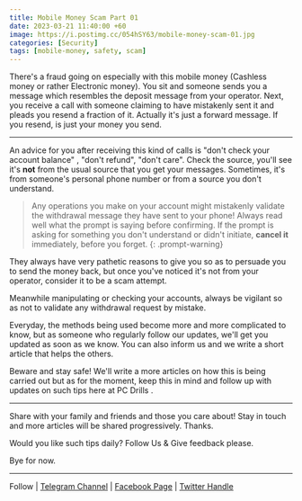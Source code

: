 ```yaml
---
title: Mobile Money Scam Part 01
date: 2023-03-21 11:40:00 +60
image: https://i.postimg.cc/054hSY63/mobile-money-scam-01.jpg
categories: [Security]
tags: [mobile-money, safety, scam]
---
```


There's a fraud going on especially with this mobile money (Cashless money or rather Electronic money).
You sit and someone sends you a message which resembles the deposit message from your operator.
Next, you receive a call with someone claiming to have mistakenly sent it and pleads you resend a fraction of it.
Actually it's just a forward message. If you resend, is just your money you send.

---

An advice for you after receiving this kind of calls is "don't check your account balance" , "don't refund", "don't care". Check the source, you'll see it's **not** from the usual source that you get your messages. Sometimes, it's from someone's personal phone number or from a source you don't understand.

> Any operations you make on your account might mistakenly validate the withdrawal message they have sent to your phone! Always read well what the prompt is saying before confirming. If the prompt is asking for something you don't understand or didn't initiate, **cancel it** immediately, before you forget.
{: .prompt-warning}

They always have very pathetic reasons to give you so as to persuade you to send the money back, but once you've noticed it's  not from your operator, consider it to be a scam attempt.

Meanwhile manipulating or checking your accounts, always be vigilant so as not to validate any withdrawal request by mistake.

Everyday, the methods being used become more and more complicated to know, but as someone who regularly follow our updates, we'll get you updated as soon as we know. You can also inform us and we write a short article that helps the others.

Beware and stay safe!
We'll write a more articles on how this is being carried out but as for the moment, keep this in mind and follow up with updates on such tips here at PC Drills .

---

Share with your family and friends and those you care about!
Stay in touch and more articles will be shared progressively.
Thanks.

Would you like such tips daily?
Follow Us & Give feedback please.

 

Bye for now.  

---

Follow | [Telegram Channel](https://t.me/pcdrills/) | [Facebook Page](https://facebook.com/pcdrillsofficial/) | [Twitter Handle](https://twitter.com/pc_drills)

